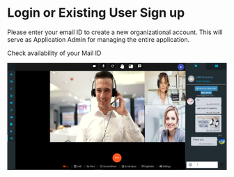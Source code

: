 # Login or Existing User Sign up

Please enter your email ID to create a new organizational account. This will serve as Application Admin for managing the entire application.

Check availability of your Mail ID

![](../.gitbook/assets/image%20%28173%29.png)

